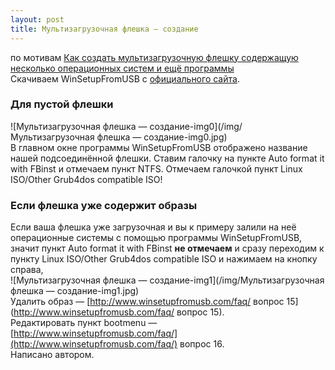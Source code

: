 ```yaml
---
layout: post
title: Мультизагрузочная флешка — создание  
---
```

по мотивам [Как создать мультизагрузочную флешку содержащую несколько операционных систем и ещё программы](https://remontcompa.ru/447-kak-sozdat-multizagruzochnuyu-fleshku.html)  
Скачиваем WinSetupFromUSB с [официального сайта](http://www.winsetupfromusb.com/downloads/).  
### Для пустой флешки  
![Мультизагрузочная флешка — создание-img0](/img/Мультизагрузочная флешка — создание-img0.jpg)  
В главном окне программы WinSetupFromUSB отображено название нашей подсоединённой флешки. Ставим галочку на пункте Auto format it with FBinst и отмечаем пункт NTFS. Отмечаем галочкой пункт Linux ISO/Other Grub4dos compatible ISO!  
### Если флешка уже содержит образы  
Если ваша флешка уже загрузочная и вы к примеру залили на неё операционные системы с помощью программы WinSetupFromUSB, значит пункт Auto format it with FBinst **не отмечаем** и сразу переходим к пункту Linux ISO/Other Grub4dos compatible ISO и нажимаем на кнопку справа,  
![Мультизагрузочная флешка — создание-img1](/img/Мультизагрузочная флешка — создание-img1.jpg)  
Удалить образ — [http://www.winsetupfromusb.com/faq/ вопрос 15](http://www.winsetupfromusb.com/faq/ вопрос 15).  
Редактировать пункт bootmenu — [http://www.winsetupfromusb.com/faq/](http://www.winsetupfromusb.com/faq/) вопрос 16.  
Написано автором.
